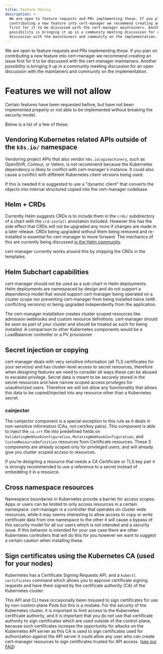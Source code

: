 ```yaml
---
title: Feature Policy
description: >-
  We are open to feature requests and PRs implementing those. If you plan on
  contributing a new feature into cert-manager we recommend creating an issue
  first for it to be discussed with the cert-manager maintainers. Another
  possibility is bringing it up in a community meeting discussion for an open
  discussion with the maintainers and community on the implementation.
---
```


We are open to feature requests and PRs implementing those. If you plan on
contributing a new feature into cert-manager we recommend creating an issue
first for it to be discussed with the cert-manager maintainers. Another
possibility is bringing it up in a community meeting discussion for an open
discussion with the maintainers and community on the implementation.

# Features we will not allow

Certain features have been requested before, but have not been implemented
properly or not able to be implemented without breaking the security model.

Below is a list of a few of these:

## Vendoring Kubernetes related APIs outside of the `k8s.io/` namespace

Vendoring project APIs that also vendor `k8s.io/apimachinery`, such as
OpenShift, Contour, or Velero, is not recommend because the Kubernetes
dependency is likely to conflict with cert-manager's instance. It could also
cause a conflict with different Kubernetes client versions being used.

If this is needed it is suggested to use a "dynamic client" that converts the
objects into internal structured copied into the cert-manager codebase.

## Helm + CRDs

Currently Helm suggests CRDs is to include them in the `crds/` subdirectory of a
chart with the `crd-install` annotation included. However this has the side
effect that CRDs will not be upgraded any more if changes are made in a later
release. CRDs being upgraded without them being removed and re-installed is
essential for cert-manager to move forward. The mechanics of this are currently
being discussed
[in the Helm community](https://github.com/helm/helm/issues/5871).

cert-manager currently works around this by shipping the CRDs in the templates.

## Helm Subchart capabilities

cert-manager should not be used as a sub-chart in Helm deployments. Helm
deployments are namespaced by design and do not support a dependency model that
would support cert-manager being operated on a cluster scope nor preventing
cert-manager from being installed twice (with conflicting versions) or being
upgraded independently from the application.

The cert-manager installation creates cluster scoped resources like admission
webhooks and custom resource definitions. cert-manager should be seen as part of
your cluster and should be treated as such for being installed. A comparison to
other Kubernetes components would be a LoadBalancer controller or a PV
provisioner

## Secret injection or copying

cert-manager deals with very sensitive information (all TLS certificates for
your services) and has cluster-level access to secret resources, therefore when
designing features we need to consider all ways these can be abused to escalate
privilege. Secret data is meant to be securely stored in the secret resources
and have narrow scoped access privileges for unauthorized users. Therefore we
will not allow any functionality that allows this data to be copied/injected
into any resource other than a Kubernetes secret.

### cainjector

The cainjector component is a special exception to this rule as it deals in
non-sensitive information (CAs, not cert/key pairs). This component is able to
inject the `ca.crt` file into predefined fields on
`ValidatingWebhookConfiguration`, `MutatingWebhookConfiguration`, and
`CustomResourceDefinition` resources from Certificate resources. These 3
components are already scoped only for privileged users, and will already give
you cluster scoped access to resources.

If you’re designing a resource that needs a CA Certificate or TLS key pair it is
strongly recommended to use a reference to a secret instead of embedding it in a
resource.

## Cross namespace resources

Namespace boundaries in Kubernetes provide a barrier for access scopes. Apps or
users can be limited to only access resources in a certain namespace.
cert-manager is a controller that operates on cluster wide resources, while it
may seems interesting to allow access to copy or write certificate data from one
namespace to the other it will cause a bypass of this security model for all our
users which is not intended and a security issue. If this behavior is intended
for your use case there are other Kubernetes controllers that will do this for
you however we want to suggest a certain caution when installing these.

## Sign certificates using the Kubernetes CA (used for your nodes)

Kubernetes has a Certificate Signing Requests API, and a `kubectl certificates`
command which allows you to approve certificate signing requests and have them
signed by the certificate authority (CA) of the Kubernetes cluster.

This API and CLI have occasionally been misused to sign certificates for use by
non-control-plane Pods but this is a mistake. For the security of the Kubernetes
cluster, it is important to limit access to the Kubernetes certificate
authority, and it is important that you do not use that certificate authority to
sign certificates which are used outside of the control-plane, because such
certificates increase the opportunity for attacks on the Kubernetes API server
as this CA is used to sign certificates used for authorization against the API
server it could allow any user who can create cert-manager resources to sign
certificates trusted for API access.
([see our FAQ](../faq/README.md#kubernetes-has-a-builtin-certificatesigningrequest-api-why-not-use-that))
